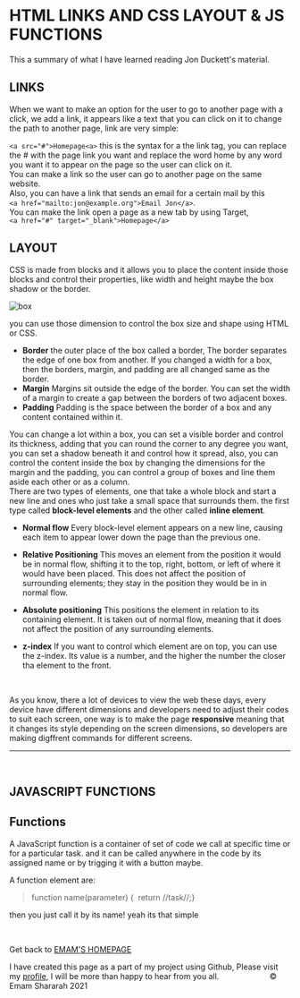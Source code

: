 # HTML LINKS AND CSS LAYOUT & JS FUNCTIONS 

This a summary of what I have learned reading Jon Duckett's material.

## LINKS 
When we want to make an option for the user to go to another page with a click, we add a link, it appears like a text that you can click on it to change the path to another page, link are very simple: 

`<a src="#">Homepage<a>`  this is the syntax for a the link tag, you can replace the # with the page link you want and replace the word home by any word you want it to appear on the page so the user can click on it. <br>
You can make a link so the user can go to another page on the same website. <br>
Also, you can have a link that sends an email for a certain mail by this <br>
`<a href="mailto:jon@example.org">Email Jon</a>`. <br>
You can make the link open a page as a new tab by using Target, <br>
`<a href="#" target="_blank">Homepage</a>`



 


       
## LAYOUT 
CSS is made from blocks and it allows you to place the content inside those blocks and control their properties, like width and height maybe the box shadow or the border. 

![box](https://justcreative.com/wp-content/uploads/2020/04/mobile-devices-2017978_1280-1.png)


you can use those dimension to control the box size and shape using HTML or CSS.

* **Border** the outer place of the box called a border, The border separates the edge of one box from another.
If you changed a width for a box, then the borders, margin, and padding are all changed same as the border.
* **Margin**
Margins sit outside the edge of the border. You can set the width of a margin to create a gap between the borders of two adjacent boxes.
* **Padding**
Padding is the space between the border of a box and any content contained within it. 

You can change a lot within a box, you can set a visible border and control its thickness, adding that you can round the corner to any degree you want, you can set a shadow beneath it and control how it spread, also, you can control the content inside the box by changing the dimensions for the margin and the padding, you can control a group of boxes and line them aside each other or as a column.<br>
There are two types of elements, one that take a whole block and start a new line and ones who just take a small space that surrounds them. the first type called **block-level elements** and the other called **inline element**. <br> 

* **Normal flow**
Every block-level element
appears on a new line, causing
each item to appear lower down
the page than the previous one.

* **Relative Positioning**
This moves an element from the
position it would be in normal
flow, shifting it to the top, right,
bottom, or left of where it
would have been placed. This
does not affect the position of
surrounding elements; they stay
in the position they would be in
in normal flow.
* **Absolute positioning**
This positions the element
in relation to its containing
element. It is taken out of
normal flow, meaning that it
does not affect the position
of any surrounding elements.
* **z-index**
If you want to control which
element are on top, you can use
the z-index. Its value
is a number, and the higher the
number the closer tha element to the front.<br>

&nbsp;

As you know, there a lot of devices to view the web these days, every device have different dimensions and developers need to adjust their codes to suit each screen, one way is to make the page **responsive** meaning that it changes its style depending on the screen dimensions, so developers are making digffrent commands for different screens.

<hr>
&nbsp;


## JAVASCRIPT FUNCTIONS

## Functions

A JavaScript function is a container of set of code we call at specific time or for a particular task. and it can be called anywhere in the code by its assigned name or by trigging it with a button maybe.

A function element are: 
>function name(parameter)   {  &nbsp;return //task//;}

then you just call it by its name! yeah its that simple



&nbsp;

Get back to [EMAM'S HOMEPAGE](https://emam96.github.io/reading-notes/)

 I have created this page as a part of my project using Github, Please visit my [profile](https://github.com/Emam96), I will be more than happy to hear from you all.      &nbsp;        &nbsp;       &nbsp;   &nbsp;&nbsp;&nbsp;&nbsp;&nbsp;&nbsp;&nbsp;&nbsp;&nbsp;&nbsp;&nbsp;&nbsp;&nbsp;&nbsp;&nbsp;      © Emam Shararah 2021